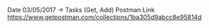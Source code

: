 Date 03/05/2017 -> Tasks (Get, Add)
Postman Link https://www.getpostman.com/collections/1ba305d9abcc8e95814d